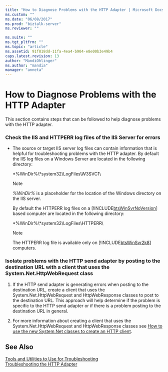 ```yaml
---
title: "How to Diagnose Problems with the HTTP Adapter | Microsoft Docs"
ms.custom: ""
ms.date: "06/08/2017"
ms.prod: "biztalk-server"
ms.reviewer: ""

ms.suite: ""
ms.tgt_pltfrm: ""
ms.topic: "article"
ms.assetid: 91f818dd-11fa-4ea4-b904-e8e00b3e49b4
caps.latest.revision: 13
author: "MandiOhlinger"
ms.author: "mandia"
manager: "anneta"
---
```

# How to Diagnose Problems with the HTTP Adapter
This section contains steps that can be followed to help diagnose problems with the HTTP adapter.  
  
### Check the IIS and HTTPERR log files of the IIS Server for errors  
  
-   The source or target IIS server log files can contain information that is helpful for troubleshooting problems with the HTTP adapter. By default the IIS log files on a Windows Server are located in the following directory:  
  
     *%WinDir%\\*system32\LogFiles\W3SVC1\  
  
    > [!NOTE]
    >  *%WinDir%* is a placeholder for the location of the Windows directory on the IIS server.  
  
     By default the HTTPERR log files on a [!INCLUDE[btsWinSvrNoVersion](../includes/btswinsvrnoversion-md.md)] based computer are located in the following directory:  
  
     *%WinDir%\\*system32\LogFiles\HTTPERR\  
  
    > [!NOTE]
    >  The HTTPERR log file is available only on [!INCLUDE[btsWinSvr2k8](../includes/btswinsvr2k8-md.md)] computers.  
  
### Isolate problems with the HTTP send adapter by posting to the destination URL with a client that uses the System.Net.HttpWebRequest class  
  
1.  If the HTTP send adapter is generating errors when posting to the destination URL, create a client that uses the System.Net.HttpWebRequest and HttpWebResponse classes to post to the destination URL. This approach will help determine if the problem is specific to the HTTP send adapter or if there is a problem posting to the destination URL in general.  
  
2.  For more information about creating a client that uses the System.Net.HttpWebRequest and HttpWebResponse classes see [How to use the new System.Net classes to create an HTTP client](http://go.microsoft.com/fwlink/?LinkId=66987).  
  
## See Also  
 [Tools and Utilities to Use for Troubleshooting](../core/tools-and-utilities-to-use-for-troubleshooting.md)   
 [Troubleshooting the HTTP Adapter](../core/troubleshooting-the-http-adapter.md)
